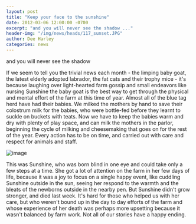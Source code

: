 ```yaml
---
layout: post
title: "Keep your face to the sunshine"
date: 2012-03-06 12:00:00 -0700
excerpt: "and you will never see the shadow ..."
header-img: "/img/news/heads/117_sunset.JPG"
author: Dee Harley
categories: news
---
```

and you will never see the shadow

If we seem to tell you the trivial news each month - the limping baby
goat, the latest elderly adopted labrador, the fat cats and their
trophy mice - it's because laughing over light-hearted farm gossip and
small endeavors like nursing Sunshine the baby goat is the best way to
get through the physical and mental effort of the farm at this time of
year. Almost all of the blue tag herd have had their babies. We milked
the mothers by hand to save their colostrum milk for the babies, who
were bottle-fed before they learnt to suckle on buckets with teats.
Now we have to keep the babies warm and dry with plenty of play space,
and can milk the mothers in the parlor, beginning the cycle of milking
and cheesemaking that goes on for the rest of the year. Every action
has to be on time, and carried out with care and respect for animals
and staff.

![image](/img/news/117_sunset.JPG)

This was Sunshine, who was born blind in one eye and could take only a
few steps at a time. She got a lot of attention on the farm in her few
days of life, because it was a joy to focus on a single happy event,
like cuddling Sunshine outside in the sun, seeing her respond to the
warmth and the bleats of the newborns outside in the nearby pen. But
Sunshine didn't grow stronger, and died last week. It's hard for those
who helped us with her care, but who weren't bound up in the day to
day efforts of the farm and whose experience of her death was perhaps
more upsetting because it wasn't balanced by farm work. Not all of our
stories have a happy ending.

